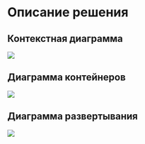 # Описание решения
## Контекстная диаграмма
![](https://github.com/rmzvir/arch_kata/blob/feature/otus-project/diagrams/Context%20Diagram.png)
## Диаграмма контейнеров
![](https://github.com/rmzvir/arch_kata/blob/feature/otus-project/diagrams/Container%20Diagram.png)
## Диаграмма развертывания
![](https://github.com/rmzvir/arch_kata/blob/feature/otus-project/diagrams/Deployment%20Diagram.png)
